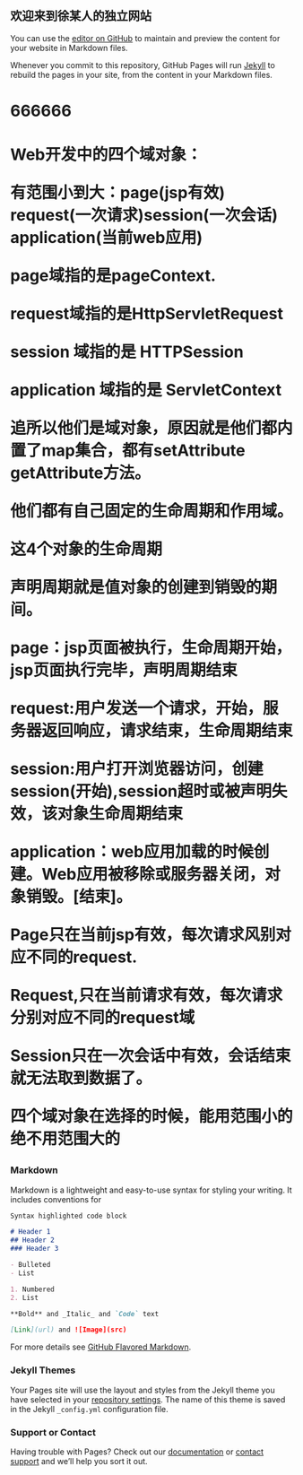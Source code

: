 ## 欢迎来到徐某人的独立网站


You can use the [editor on GitHub](https://github.com/xqiiii/xqiiii.github.io/edit/master/index.md) to maintain and preview the content for your website in Markdown files.

Whenever you commit to this repository, GitHub Pages will run [Jekyll](https://jekyllrb.com/) to rebuild the pages in your site, from the content in your Markdown files.
<h1>666666<h1>
Web开发中的四个域对象：

有范围小到大：page(jsp有效) request(一次请求)session(一次会话) application(当前web应用)

page域指的是pageContext.

request域指的是HttpServletRequest

session 域指的是 HTTPSession

application 域指的是 ServletContext

追所以他们是域对象，原因就是他们都内置了map集合，都有setAttribute getAttribute方法。

他们都有自己固定的生命周期和作用域。

这4个对象的生命周期

声明周期就是值对象的创建到销毁的期间。

page：jsp页面被执行，生命周期开始，jsp页面执行完毕，声明周期结束

request:用户发送一个请求，开始，服务器返回响应，请求结束，生命周期结束

session:用户打开浏览器访问，创建session(开始),session超时或被声明失效，该对象生命周期结束

application：web应用加载的时候创建。Web应用被移除或服务器关闭，对象销毁。[结束]。

Page只在当前jsp有效，每次请求风别对应不同的request.

Request,只在当前请求有效，每次请求分别对应不同的request域

Session只在一次会话中有效，会话结束就无法取到数据了。

四个域对象在选择的时候，能用范围小的绝不用范围大的

### Markdown

Markdown is a lightweight and easy-to-use syntax for styling your writing. It includes conventions for

```markdown
Syntax highlighted code block

# Header 1
## Header 2
### Header 3

- Bulleted
- List

1. Numbered
2. List

**Bold** and _Italic_ and `Code` text

[Link](url) and ![Image](src)
```

For more details see [GitHub Flavored Markdown](https://guides.github.com/features/mastering-markdown/).

### Jekyll Themes

Your Pages site will use the layout and styles from the Jekyll theme you have selected in your [repository settings](https://github.com/xqiiii/xqiiii.github.io/settings). The name of this theme is saved in the Jekyll `_config.yml` configuration file.

### Support or Contact

Having trouble with Pages? Check out our [documentation](https://help.github.com/categories/github-pages-basics/) or [contact support](https://github.com/contact) and we’ll help you sort it out.

